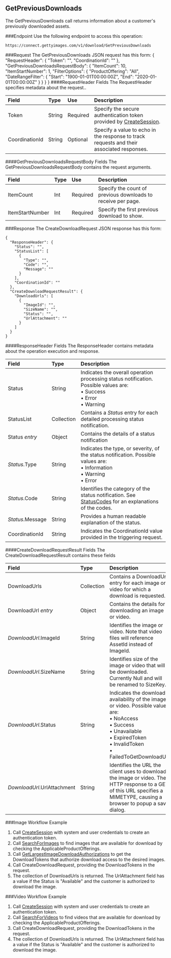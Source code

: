 GetPreviousDownloads
---------------------
The GetPreviousDownloads call returns information about a customer's previously
downloaded assets.

###Endpoint
Use the following endpoint to access this operation:

	https://connect.gettyimages.com/v1/download/GetPreviousDownloads

###Request
The GetPreviousDownloads JSON request has this form:
{
  "RequestHeader": {
    "Token": "",
    "CoordinationId": ""
  },
  "GetPreviousDownloadsRequestBody": {
    "ItemCount": 10,
    "ItemStartNumber": 1,
    "FilterOptions": {
      "ProductOffering": "All",
      "DateRangeFilter": {
        "Start": "1900-01-01T00:00:00Z",
        "End": "2020-01-01T00:00:00Z"
      }
    }
  }
}
####RequestHeader Fields
The RequestHeader specifies metadata about the request..

| Field          | Type        | Use          | Description                                                                               |
|:---------------|:------------|:-------------|:------------------------------------------------------------------------------------------|
| Token          | String      | Required     | Specify the secure authentication token provided by [CreateSession][].                        | 
| CoordinationId | String      | Optional     | Specify a value to echo in the response to track requests and their associated responses. |

####GetPreviousDownloadsRequestBody Fields
The GetPreviousDownloadsRequestBody contains the request arguments.

| Field          				| Type 		| Use          | Description 																	|
|:------------------------------|:----------|:-------------|:-------------------------------------------------------------------------------|
| ItemCount 				| Int | Required     | Specify the count of previous downloads to receive per page. 	| 
| ItemStartNumber			| Int	| Required     | Specify the first previous download to show. 													|

###Response
The CreateDownloadRequest JSON response has this form:

	{
	  "ResponseHeader": {
	    "Status": "",
	    "StatusList": [
	      {
	        "Type": "",
	        "Code": "",
	        "Message": ""
	      }
	    ],
	    "CoordinationId": ""
	  },
	  "CreateDownloadRequestResult": {
	    "DownloadUrls": [
	      {
	        "ImageId": "",
	        "SizeName": "",
	        "Status": "",
	        "UrlAttachment": ""
	      }
	    ]
	  }
	}

####ResponseHeader Fields
The ResponseHeader contains metadata about the operation execution and response.

| Field            | Type        | Description                                                                                                                   |
|:-----------------|:------------|:------------------------------------------------------------------------------------------------------------------------------|
| Status           | String      | Indicates the overall operation processing status notification. Possible values are: <br>• Success <br>• Error <br>• Warning  | 
| StatusList       | Collection  | Contains a _Status_ entry for each detailed processing status notification.                                                   |
| Status _entry_   | Object      | Contains the details of a status notification                                                                                 |
| _Status_.Type    | String      | Indicates the type, or severity, of the status notification. Possible values are: <br>• Information <br>• Warning <br>• Error |
| _Status_.Code    | String      | Identifies the category of the status notification. See [StatusCodes][] for an explanations of the codes.        |
| _Status_.Message | String      | Provides a human readable explanation of the status.                                                                          |
| CoordinationId   | String      | Indicates the CoordinationId value provided in the triggering request.                                                        |

####CreateDownloadRequestResult Fields
The CreateDownloadRequestResult contains these fields

| Field 						| Type 			| Description 																							|
|:------------------------------|:--------------|:------------------------------------------------------------------------------------------------------|
| DownloadUrls 					| Collection	| Contains a DownloadUrl entry for each image or video for which a download is requested.						|
| DownloadUrl _entry_ 			| Object		| Contains the details for downloading an image or video.														|
| _DownloadUrl_.ImageId 		| String		| Identifies the image or video. Note that video files will reference AssetId instead of ImageId.																					|
| _DownloadUrl_.SizeName 		| String		| Identifies size of the image or video that will be downloaded. Currently Null and will be renamed to SizeKey.	|
| _DownloadUrl_.Status 			| String		| Indicates the download availability of the image or video. Possible values are: <br>• NoAccess <br>• Success <br>• Unavailable <br>• ExpiredToken <br>• InvalidToken <br>• FailedToGetDownloadUrl|
| _DownloadUrl_.UrlAttachment 	| String		| Identifies the URL the client uses to download the image or video. The HTTP response to a GET of this URL specifies a MIMETYPE, causing a browser to popup a save dialog.	|

###Image Workflow Example
1. Call [CreateSession][] with system and user credentials to create an authentication token.
2. Call [SearchForImages][] to find images that are available for download by checking the ApplicableProductOfferings.
3. Call [GetLargestImageDownloadAuthorizations][] to get the DownloadTokens that authorize download access to the desired images.
4. Call CreateDownloadRequest, providing the DownloadTokens in the request.
5. The collection of DownloadUrls is returned. The UrlAttachment field has a value if the Status is "Available" and the customer is authorized to download the image.

###Video Workflow Example
1. Call [CreateSession][] with system and user credentials to create an authentication token.
2. Call [SearchForVideos][] to find videos that are available for download by checking the ApplicableProductOfferings.
4. Call CreateDownloadRequest, providing the DownloadTokens in the request.
5. The collection of DownloadUrls is returned. The UrlAttachment field has a value if the Status is "Available" and the customer is authorized to download the image.


[StatusCodes]: ../../appendix/StatusCodes.md
[CreateCustomer]: ../account/CreateCustomer.md
[CreateSession]: ../session/CreateSession.md
[CreateApplicationSession]: ../session/CreateApplicationSession.md
[GetCountries]: ../data/GetCountries.md
[CreateLightboxItems]: ../lightbox/CreateLightboxItems.md
[DeleteLightboxItems]: ../lightbox/DeleteLightboxItems.md
[CreateLightbox]: ../lightbox/CreateLightbox.md
[DeleteLightbox]: ../lightbox/DeleteLightbox.md
[GetLightbox]: ../lightbox/GetLightbox.md
[GetLightboxHeaders]: ../lightbox/GetLightboxHeaders.md
[UpdateLightboxHeader]: ../lightbox/UpdateLightboxHeader.md
[CreateDownloadRequest]: ../download/CreateDownloadRequest.md
[GetImageDownloadAuthorizations]: ../download/GetImageDownloadAuthorizations.md
[GetLargestImageDownloadAuthorizations]: ../download/GetLargestImageDownloadAuthorizations.md
[GetEventDetails]: ../search/GetEventDetails.md
[GetImageDetails]: ../search/GetImageDetails.md
[SearchForImages]: ../search/SearchForImages.md
[SearchForVideos]: ../search/SearchForVideos.md
